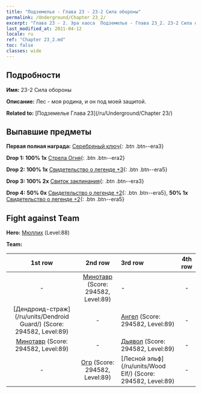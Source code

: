 ```yaml
---
title: "Подземелье - Глава 23 - 23-2 Сила обороны"
permalink: /Underground/Chapter 23_2/
excerpt: "Глава 23 - 2. Эра хаоса  Подземелье - Глава 23_2. 23-2 Сила обороны"
last_modified_at: 2021-04-12
locale: ru
ref: "Chapter 23_2.md"
toc: false
classes: wide
---
```


## Подробности

 **Имя:** 23-2 Сила обороны

 **Описание:** Лес - моя родина, и он под моей защитой.

 **Related to:** [Подземелье Глава 23](/ru/Underground/Chapter 23/)

## Выпавшие предметы

 **Первая полная награда:** [Серебряный ключ](/ru/Items/con_693/){: .btn .btn--era3}

 **Drop 1:** **100% 1x** [Стрела Огня](/ru/Items/her_413/){: .btn .btn--era2}

 **Drop 2:** **100% 1x** [Свидетельство о легенде +3](/ru/Items/mat_88/){: .btn .btn--era5}

 **Drop 3:** **100% 2x** [Свиток заклинания](/ru/Items/con_694/){: .btn .btn--era3}

 **Drop 4:** **50% 0x** [Свидетельство о легенде +2](/ru/Items/mat_81/){: .btn .btn--era5}, **50% 1x** [Свидетельство о легенде +2](/ru/Items/mat_81/){: .btn .btn--era5}


## Fight against Team
 **Hero:** [Мюллих](/ru/heroes/Mullich/) (Level:88)

 **Team:**


  | 1st row | 2nd row | 3rd row | 4th row |
  |:----:|:----:|:----|:----:|
  | - | [Минотавр](/ru/units/Minotaur/) (Score: 294582, Level:89)  | - | - |
  | [Дендроид-страж](/ru/units/Dendroid Guard/) (Score: 294582, Level:89)  | - | [Ангел](/ru/units/Angel/) (Score: 294582, Level:89)  | - |
  | [Минотавр](/ru/units/Minotaur/) (Score: 294582, Level:89)  | - | [Дьявол](/ru/units/Devil/) (Score: 294582, Level:89)  | - |
  | - | [Огр](/ru/units/Ogre/) (Score: 294582, Level:89)  | [Лесной эльф](/ru/units/Wood Elf/) (Score: 294582, Level:89)  | - |


